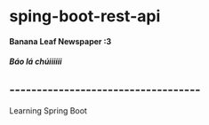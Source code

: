 # sping-boot-rest-api
#### Banana Leaf Newspaper  :3
##### Báo lá chúiiiiii
## -----------------------------------
Learning Spring Boot
